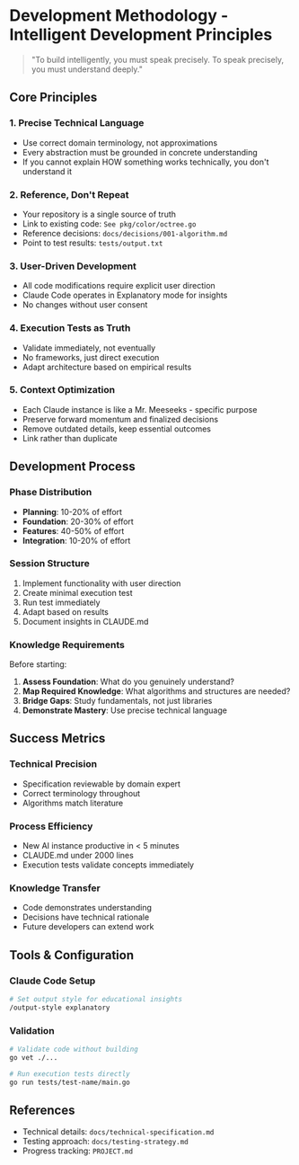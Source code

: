 # Development Methodology - Intelligent Development Principles

> "To build intelligently, you must speak precisely. To speak precisely, you must understand deeply."

## Core Principles

### 1. Precise Technical Language
- Use correct domain terminology, not approximations
- Every abstraction must be grounded in concrete understanding
- If you cannot explain HOW something works technically, you don't understand it

### 2. Reference, Don't Repeat
- Your repository is a single source of truth
- Link to existing code: `See pkg/color/octree.go`
- Reference decisions: `docs/decisions/001-algorithm.md`
- Point to test results: `tests/output.txt`

### 3. User-Driven Development
- All code modifications require explicit user direction
- Claude Code operates in Explanatory mode for insights
- No changes without user consent

### 4. Execution Tests as Truth
- Validate immediately, not eventually
- No frameworks, just direct execution
- Adapt architecture based on empirical results

### 5. Context Optimization
- Each Claude instance is like a Mr. Meeseeks - specific purpose
- Preserve forward momentum and finalized decisions
- Remove outdated details, keep essential outcomes
- Link rather than duplicate

## Development Process

### Phase Distribution
- **Planning**: 10-20% of effort
- **Foundation**: 20-30% of effort
- **Features**: 40-50% of effort
- **Integration**: 10-20% of effort

### Session Structure
1. Implement functionality with user direction
2. Create minimal execution test
3. Run test immediately
4. Adapt based on results
5. Document insights in CLAUDE.md

### Knowledge Requirements

Before starting:
1. **Assess Foundation**: What do you genuinely understand?
2. **Map Required Knowledge**: What algorithms and structures are needed?
3. **Bridge Gaps**: Study fundamentals, not just libraries
4. **Demonstrate Mastery**: Use precise technical language

## Success Metrics

### Technical Precision
- Specification reviewable by domain expert
- Correct terminology throughout
- Algorithms match literature

### Process Efficiency
- New AI instance productive in < 5 minutes
- CLAUDE.md under 2000 lines
- Execution tests validate concepts immediately

### Knowledge Transfer
- Code demonstrates understanding
- Decisions have technical rationale
- Future developers can extend work

## Tools & Configuration

### Claude Code Setup
```bash
# Set output style for educational insights
/output-style explanatory
```

### Validation
```bash
# Validate code without building
go vet ./...

# Run execution tests directly
go run tests/test-name/main.go
```

## References

- Technical details: `docs/technical-specification.md`
- Testing approach: `docs/testing-strategy.md`
- Progress tracking: `PROJECT.md`
